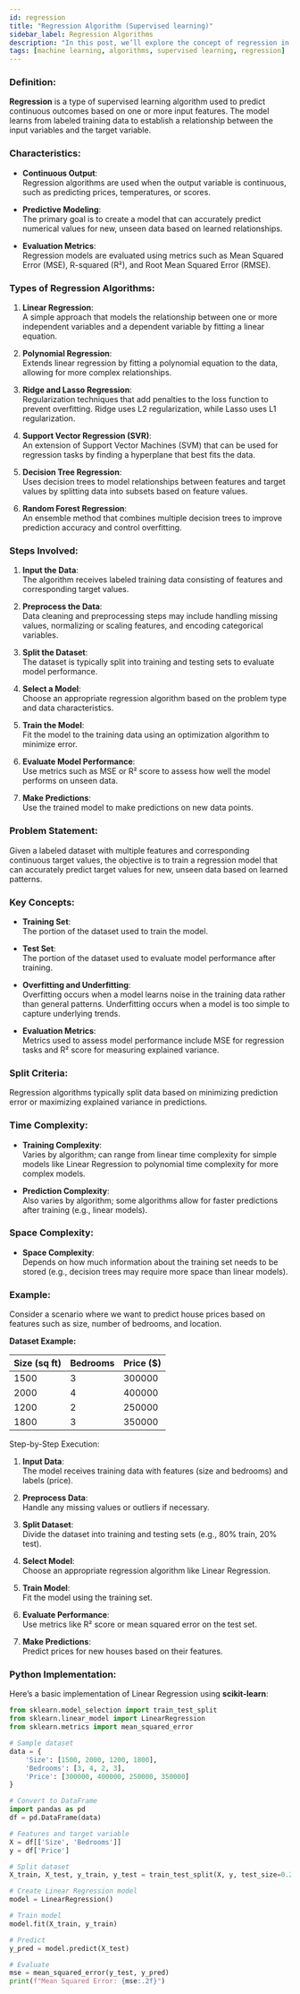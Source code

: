 ```yaml
---
id: regression  
title: "Regression Algorithm (Supervised learning)"  
sidebar_label: Regression Algorithms  
description: "In this post, we’ll explore the concept of regression in supervised learning, a fundamental approach used for predicting continuous outcomes based on input features."  
tags: [machine learning, algorithms, supervised learning, regression]
---
```


### Definition:
**Regression** is a type of supervised learning algorithm used to predict continuous outcomes based on one or more input features. The model learns from labeled training data to establish a relationship between the input variables and the target variable.

<AdsComponent />

### Characteristics:
- **Continuous Output**:  
  Regression algorithms are used when the output variable is continuous, such as predicting prices, temperatures, or scores.

- **Predictive Modeling**:  
  The primary goal is to create a model that can accurately predict numerical values for new, unseen data based on learned relationships.

- **Evaluation Metrics**:  
  Regression models are evaluated using metrics such as Mean Squared Error (MSE), R-squared (R²), and Root Mean Squared Error (RMSE).

### Types of Regression Algorithms:
1. **Linear Regression**:  
   A simple approach that models the relationship between one or more independent variables and a dependent variable by fitting a linear equation.
   
2. **Polynomial Regression**:  
   Extends linear regression by fitting a polynomial equation to the data, allowing for more complex relationships.

3. **Ridge and Lasso Regression**:  
   Regularization techniques that add penalties to the loss function to prevent overfitting. Ridge uses L2 regularization, while Lasso uses L1 regularization.

4. **Support Vector Regression (SVR)**:  
   An extension of Support Vector Machines (SVM) that can be used for regression tasks by finding a hyperplane that best fits the data.

5. **Decision Tree Regression**:  
   Uses decision trees to model relationships between features and target values by splitting data into subsets based on feature values.

6. **Random Forest Regression**:  
   An ensemble method that combines multiple decision trees to improve prediction accuracy and control overfitting.

<Ads />

### Steps Involved:
1. **Input the Data**:  
   The algorithm receives labeled training data consisting of features and corresponding target values.
   
2. **Preprocess the Data**:  
   Data cleaning and preprocessing steps may include handling missing values, normalizing or scaling features, and encoding categorical variables.

3. **Split the Dataset**:  
   The dataset is typically split into training and testing sets to evaluate model performance.

4. **Select a Model**:  
   Choose an appropriate regression algorithm based on the problem type and data characteristics.

5. **Train the Model**:  
   Fit the model to the training data using an optimization algorithm to minimize error.

6. **Evaluate Model Performance**:  
   Use metrics such as MSE or R² score to assess how well the model performs on unseen data.

7. **Make Predictions**:  
   Use the trained model to make predictions on new data points.

<AdsComponent />

### Problem Statement:
Given a labeled dataset with multiple features and corresponding continuous target values, the objective is to train a regression model that can accurately predict target values for new, unseen data based on learned patterns.

### Key Concepts:
- **Training Set**:  
  The portion of the dataset used to train the model.

- **Test Set**:  
  The portion of the dataset used to evaluate model performance after training.

- **Overfitting and Underfitting**:  
  Overfitting occurs when a model learns noise in the training data rather than general patterns. Underfitting occurs when a model is too simple to capture underlying trends.

- **Evaluation Metrics**:  
  Metrics used to assess model performance include MSE for regression tasks and R² score for measuring explained variance.

<Ads />

### Split Criteria:
Regression algorithms typically split data based on minimizing prediction error or maximizing explained variance in predictions.

### Time Complexity:
- **Training Complexity**:  
  Varies by algorithm; can range from linear time complexity for simple models like Linear Regression to polynomial time complexity for more complex models.
  
- **Prediction Complexity**:  
Also varies by algorithm; some algorithms allow for faster predictions after training (e.g., linear models).

### Space Complexity:
- **Space Complexity**:  
Depends on how much information about the training set needs to be stored (e.g., decision trees may require more space than linear models).

### Example:
Consider a scenario where we want to predict house prices based on features such as size, number of bedrooms, and location.

**Dataset Example:**

| Size (sq ft) | Bedrooms | Price ($) |
|---------------|----------|-----------|
| 1500          | 3        | 300000    |
| 2000          | 4        | 400000    |
| 1200          | 2        | 250000    |
| 1800          | 3        | 350000    |

Step-by-Step Execution:

1. **Input Data**:  
   The model receives training data with features (size and bedrooms) and labels (price).

2. **Preprocess Data**:  
   Handle any missing values or outliers if necessary.

3. **Split Dataset**:  
   Divide the dataset into training and testing sets (e.g., 80% train, 20% test).

4. **Select Model**:  
   Choose an appropriate regression algorithm like Linear Regression.

5. **Train Model**:  
   Fit the model using the training set.

6. **Evaluate Performance**:  
   Use metrics like R² score or mean squared error on the test set.

7. **Make Predictions**:  
   Predict prices for new houses based on their features.

<AdsComponent />

### Python Implementation:
Here’s a basic implementation of Linear Regression using **scikit-learn**:

```python
from sklearn.model_selection import train_test_split
from sklearn.linear_model import LinearRegression
from sklearn.metrics import mean_squared_error

# Sample dataset
data = {
    'Size': [1500, 2000, 1200, 1800],
    'Bedrooms': [3, 4, 2, 3],
    'Price': [300000, 400000, 250000, 350000]
}

# Convert to DataFrame
import pandas as pd
df = pd.DataFrame(data)

# Features and target variable
X = df[['Size', 'Bedrooms']]
y = df['Price']

# Split dataset
X_train, X_test, y_train, y_test = train_test_split(X, y, test_size=0.2, random_state=42)

# Create Linear Regression model
model = LinearRegression()

# Train model
model.fit(X_train, y_train)

# Predict
y_pred = model.predict(X_test)

# Evaluate
mse = mean_squared_error(y_test, y_pred)
print(f"Mean Squared Error: {mse:.2f}")
```

